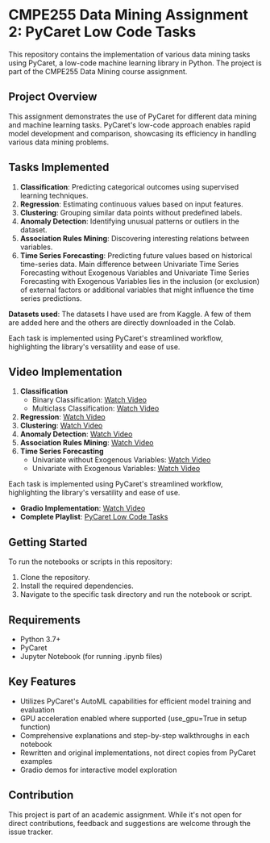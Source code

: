 # CMPE255 Data Mining Assignment 2: PyCaret Low Code Tasks

This repository contains the implementation of various data mining tasks using PyCaret, a low-code machine learning library in Python. The project is part of the CMPE255 Data Mining course assignment.

## Project Overview

This assignment demonstrates the use of PyCaret for different data mining and machine learning tasks. PyCaret's low-code approach enables rapid model development and comparison, showcasing its efficiency in handling various data mining problems.

## Tasks Implemented

1. **Classification**: Predicting categorical outcomes using supervised learning techniques.
2. **Regression**: Estimating continuous values based on input features.
3. **Clustering**: Grouping similar data points without predefined labels.
4. **Anomaly Detection**: Identifying unusual patterns or outliers in the dataset.
5. **Association Rules Mining**: Discovering interesting relations between variables.
6. **Time Series Forecasting**: Predicting future values based on historical time-series data. Main difference between Univariate Time Series Forecasting without Exogenous Variables and Univariate Time Series Forecasting with Exogenous Variables lies in the inclusion (or exclusion) of external factors or additional variables that might influence the time series predictions.

**Datasets used**: The datasets I have used are from Kaggle. A few of them are added here and the others are directly downloaded in the Colab.

Each task is implemented using PyCaret's streamlined workflow, highlighting the library's versatility and ease of use.

## Video Implementation

1. **Classification**
   - Binary Classification: [Watch Video](https://youtu.be/7jb_6B7LKks)
   - Multiclass Classification: [Watch Video](https://youtu.be/G2Wta3PSPbw)
2. **Regression**: [Watch Video](https://youtu.be/YwvxquZuwhE)
3. **Clustering**: [Watch Video](https://youtu.be/e5fvEXpn4bI)
4. **Anomaly Detection**: [Watch Video](https://youtu.be/6bcgzVIPgxg)
5. **Association Rules Mining**: [Watch Video](https://youtu.be/7WagEHV4hsY)
6. **Time Series Forecasting**
   - Univariate without Exogenous Variables: [Watch Video](https://youtu.be/jbk08iuWQrk)
   - Univariate with Exogenous Variables: [Watch Video](https://youtu.be/QIQZEQ6eVLo)

Each task is implemented using PyCaret's streamlined workflow, highlighting the library's versatility and ease of use.

- **Gradio Implementation**: [Watch Video](https://youtu.be/R_VI3w19uVI)
- **Complete Playlist**: [PyCaret Low Code Tasks](https://www.youtube.com/playlist?list=PLGHkLcp2I_S99VL95LxofYaOPgjBVpJc_)

## Getting Started

To run the notebooks or scripts in this repository:

1. Clone the repository.
2. Install the required dependencies.
3. Navigate to the specific task directory and run the notebook or script.

## Requirements

- Python 3.7+
- PyCaret
- Jupyter Notebook (for running .ipynb files)

## Key Features

- Utilizes PyCaret's AutoML capabilities for efficient model training and evaluation
- GPU acceleration enabled where supported (use_gpu=True in setup function)
- Comprehensive explanations and step-by-step walkthroughs in each notebook
- Rewritten and original implementations, not direct copies from PyCaret examples
- Gradio demos for interactive model exploration


## Contribution

This project is part of an academic assignment. While it's not open for direct contributions, feedback and suggestions are welcome through the issue tracker.

